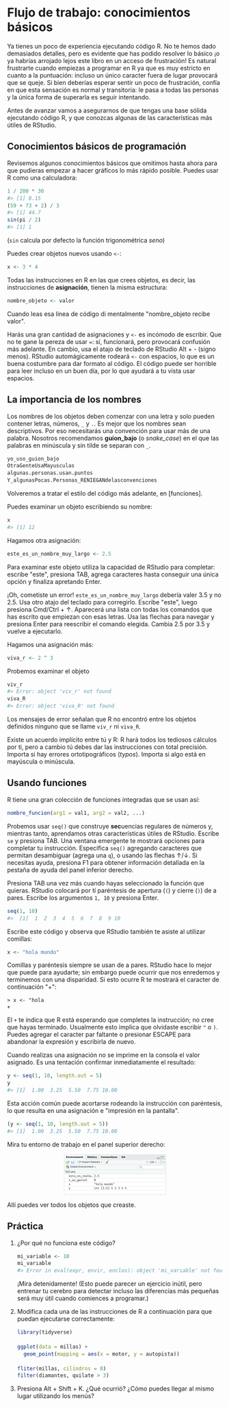 
# Flujo de trabajo: conocimientos básicos

Ya tienes un poco de experiencia ejecutando código R. No te hemos dado demasiados detalles, pero es evidente que has podido resolver lo básico ¡o ya habrías arrojado lejos este libro en un acceso de frustración! Es natural frustrarte cuando empiezas a programar en R ya que es muy estricto en cuanto a la puntuación: incluso un único caracter fuera de lugar provocará que se queje. Si bien deberías esperar sentir un poco de frustración, confía en que esta sensación es normal y transitoria: le pasa a todas las personas y la única forma de superarla es seguir intentando.

Antes de avanzar vamos a asegurarnos de que tengas una base sólida ejecutando código R, y que conozcas algunas de las características más útiles de RStudio. 

## Conocimientos básicos de programación

Revisemos algunos conocimientos básicos que omitimos hasta ahora para que pudieras empezar a hacer gráficos lo más rápido posible. Puedes usar R como una calculadora:


```r
1 / 200 * 30
#> [1] 0.15
(59 + 73 + 2) / 3
#> [1] 44.7
sin(pi / 2)
#> [1] 1
```

(`sin` calcula por defecto la función trigonométrica *seno*)

Puedes crear objetos nuevos usando `<-`:


```r
x <- 3 * 4
```

Todas las instrucciones en R en las que crees objetos, es decir, las instrucciones de __asignación__, tienen la misma estructura:


```r
nombre_objeto <- valor
```

Cuando leas esa línea de código di mentalmente "nombre_objeto recibe valor".

Harás una gran cantidad de asignaciones y `<-` es incómodo de escribir. Que no te gane la pereza de usar `=`: sí, funcionará, pero provocará confusión más adelante. En cambio, usa el atajo de teclado de RStudio Alt + - (signo menos). RStudio automágicamente rodeará `<-` con espacios, lo que es un buena costumbre para dar formato al código. El código puede ser horrible para leer incluso en un buen día, por lo que ayudará a tu vista usar espacios. 

## La importancia de los nombres

Los nombres de los objetos deben comenzar con una letra y solo pueden contener letras, números, `_` y `.`. Es mejor que los nombres sean descriptivos. Por eso necesitarás una convención para usar más de una palabra. Nosotros recomendamos __guion_bajo__ (o *snake_case*) en el que las palabras en minúscula y sin tilde se separan con `_`.


```r
yo_uso_guion_bajo
OtraGenteUsaMayusculas
algunas.personas.usan.puntos
Y_algunasPocas.Personas_RENIEGANdelasconvenciones
```

Volveremos a tratar el estilo del código más adelante, en [funciones].

Puedes examinar un objeto escribiendo su nombre:

```r
x
#> [1] 12
```

Hagamos otra asignación:

```r
este_es_un_nombre_muy_largo <- 2.5
```

Para examinar este objeto utiliza la capacidad de RStudio para completar: escribe "este", presiona TAB, agrega caracteres hasta conseguir una única opción y finaliza apretando Enter.

¡Oh, cometiste un error! `este_es_un_nombre_muy_largo` debería valer 3.5 y no 2.5. Usa otro atajo del teclado para corregirlo. Escribe "este", luego presiona Cmd/Ctrl + ↑. Aparecerá una lista con todas los comandos que has escrito que empiezan con esas letras. Usa las flechas para navegar y presiona Enter para reescribir el comando elegida. Cambia 2.5 por 3.5 y vuelve a ejecutarlo.

Hagamos una asignación más:


```r
viva_r <- 2 ^ 3
```

Probemos examinar el objeto

```r
viv_r
#> Error: object 'viv_r' not found
viva_R
#> Error: object 'viva_R' not found
```

Los mensajes de error señalan que R no encontró entre los objetos definidos ninguno que se llame `viv_r` ni `viva_R`.

Existe un acuerdo implícito entre tú y R: R hará todos los tediosos cálculos por ti, pero a cambio tú debes dar las instrucciones con total precisión. Importa si hay errores ortotipográficos (_typos_). Importa si algo está en mayúscula o minúscula.

## Usando funciones

R tiene una gran colección de funciones integradas que se usan así:

```r
nombre_funcion(arg1 = val1, arg2 = val2, ...)
```

Probemos usar `seq()` que construye **sec**uencias regulares de números y, mientras tanto, aprendamos otras características útiles de RStudio. Escribe `se` y presiona TAB. Una ventana emergente te mostrará opciones para completar tu instrucción. Especifica `seq()` agregando caracteres que permitan desambiguar (agrega una `q`), o usando las flechas ↑/↓. Si necesitas ayuda, presiona F1 para obtener información detallada en la pestaña de ayuda del panel inferior derecho.

Presiona TAB una vez más cuando hayas seleccionado la función que quieras. RStudio colocará por tí paréntesis de apertura (`(`) y cierre (`)`)  de a pares. Escribe los argumentos `1, 10` y presiona Enter.


```r
seq(1, 10)
#>  [1]  1  2  3  4  5  6  7  8  9 10
```

Escribe este código y observa que RStudio también te asiste al utilizar comillas:

```r
x <- "hola mundo"
```

Comillas y paréntesis siempre se usan de a pares. RStudio hace lo mejor que puede para ayudarte; sin embargo puede ocurrir que nos enredemos y terminemos con una disparidad. Si esto ocurre R te mostrará el caracter de continuación "+": 

```
> x <- "hola
+
```

El `+` te indica que R está esperando que completes la instrucción; no cree que hayas terminado. Usualmente esto implica que olvidaste escribir `"` o `)`. Puedes agregar el caracter par faltante o presionar ESCAPE para abandonar la expresión y escribirla de nuevo.

Cuando realizas una asignación no se imprime en la consola el valor asignado. Es una tentación confirmar inmediatamente el resultado:


```r
y <- seq(1, 10, length.out = 5)
y
#> [1]  1.00  3.25  5.50  7.75 10.00
```

Esta acción común puede acortarse rodeando la instrucción con paréntesis, lo que resulta en una asignación e "impresión en la pantalla".


```r
(y <- seq(1, 10, length.out = 5))
#> [1]  1.00  3.25  5.50  7.75 10.00
```

Mira tu entorno de trabajo en el panel superior derecho:

<img src="screenshots/rstudio-env.png" width="241" style="display: block; margin: auto;" />

Allí puedes ver todos los objetos que creaste.

## Práctica

1.  ¿Por qué no funciona este código?

    
    ```r
    mi_variable <- 10
    mi_varıable
    #> Error in eval(expr, envir, enclos): object 'mi_varıable' not found
    ```
    
    ¡Mira detenidamente! (Esto puede parecer un ejercicio inútil, pero entrenar tu cerebro para detectar incluso las diferencias más pequeñas será muy útil cuando comiences a programar.)
    
2.  Modifica cada una de las instrucciones de R a continuación para que puedan ejecutarse correctamente:

    
    ```r
    library(tidyverse)
    
    ggplot(data = millas) + 
      geom_point(mapping = aes(x = motor, y = autopista))
    
    fliter(millas, cilindros = 8)
    filter(diamantes, quilate > 3)
    ```
    
3.  Presiona Alt + Shift + K. ¿Qué ocurrió? ¿Cómo puedes llegar al mismo lugar utilizando los menús?
